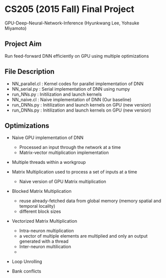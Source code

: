 # CS205 (2015 Fall) Final Project
GPU-Deep-Neural-Network-Inference
(Hyunkwang Lee, Yohsuke Miyamoto)

## Project Aim
Run feed-forward DNN efficiently on GPU using multiple optimizations

## File Description
* NN_parallel.cl : Kernel codes for parallel implementation of DNN
* NN_serial.py : Serial implementation of DNN using numpy
* run_NNs.py : Initilization and launch kernels
* NN_naive.cl : Naive implementation of DNN (Our baseline)
* run_DNNs.py : Initilization and launch kernels on GPU (new version)
* run_DNNs.py : Initilization and launch kernels on GPU (new version)

## Optimizations
* Naive GPU implementation of DNN
   - Processed an input through the network at a time
   - Matrix-vector multiplication implementation

* Multiple threads within a workgroup

* Matrix Multiplication used to process a set of inputs at a time
   - Naive version of GPU Matrix multiplication

* Blocked Matrix Multiplication
   - reuse already-fetched data from global memory (memory spatial and temporal locality)
   - different block sizes

* Vectorized Matrix Multiplication
   - Intra-neuron multiplication
	- a vector of multiple elements are multiplied and only an output generated with a thread
   - Inter-neuron multilication 
	- 
 
* Loop Unrolling

* Bank conflicts

